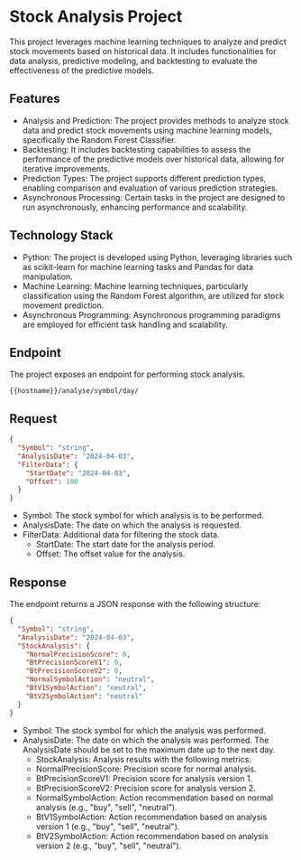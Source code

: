 # Stock Analysis Project

This project leverages machine learning techniques to analyze and predict stock movements based on historical data. It includes functionalities for data analysis, predictive modeling, and backtesting to evaluate the effectiveness of the predictive models.

## Features
- Analysis and Prediction: The project provides methods to analyze stock data and predict stock movements using machine learning models, specifically the Random Forest Classifier.
- Backtesting: It includes backtesting capabilities to assess the performance of the predictive models over historical data, allowing for iterative improvements.
- Prediction Types: The project supports different prediction types, enabling comparison and evaluation of various prediction strategies.
- Asynchronous Processing: Certain tasks in the project are designed to run asynchronously, enhancing performance and scalability.

## Technology Stack
- Python: The project is developed using Python, leveraging libraries such as scikit-learn for machine learning tasks and Pandas for data manipulation.
- Machine Learning: Machine learning techniques, particularly classification using the Random Forest algorithm, are utilized for stock movement prediction.
- Asynchronous Programming: Asynchronous programming paradigms are employed for efficient task handling and scalability.

## Endpoint

The project exposes an endpoint for performing stock analysis.

`{{hostname}}/analyse/symbol/day/`

## Request

```json
{
  "Symbol": "string",
  "AnalysisDate": "2024-04-03",
  "FilterData": {
    "StartDate": "2024-04-03",
    "Offset": 100
  }
}
```

- Symbol: The stock symbol for which analysis is to be performed.
- AnalysisDate: The date on which the analysis is requested.
- FilterData: Additional data for filtering the stock data.
  - StartDate: The start date for the analysis period.
  - Offset: The offset value for the analysis.

## Response
The endpoint returns a JSON response with the following structure:

```json
{
  "Symbol": "string",
  "AnalysisDate": "2024-04-03",
  "StockAnalysis": {
    "NormalPrecisionScore": 0,
    "BtPrecisionScoreV1": 0,
    "BtPrecisionScoreV2": 0,
    "NormalSymbolAction": "neutral",
    "BtV1SymbolAction": "neutral",
    "BtV2SymbolAction": "neutral"
  }
}
```

- Symbol: The stock symbol for which the analysis was performed.
- AnalysisDate: The date on which the analysis was performed. The AnalysisDate should be set to the maximum date up to the next day.
  - StockAnalysis: Analysis results with the following metrics:
  - NormalPrecisionScore: Precision score for normal analysis.
  - BtPrecisionScoreV1: Precision score for analysis version 1.
  - BtPrecisionScoreV2: Precision score for analysis version 2.
  - NormalSymbolAction: Action recommendation based on normal analysis (e.g., "buy", "sell", "neutral").
  - BtV1SymbolAction: Action recommendation based on analysis version 1 (e.g., "buy", "sell", "neutral").
  - BtV2SymbolAction: Action recommendation based on analysis version 2 (e.g., "buy", "sell", "neutral").

